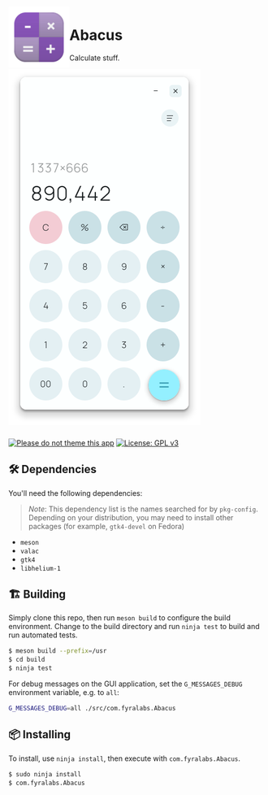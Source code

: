 <img align="left" style="vertical-align: middle" width="120" height="120" src="data/icons/color.svg">

# Abacus

Calculate stuff.

![Screenshot](data/shot.png)

###

[![Please do not theme this app](https://stopthemingmy.app/badge.svg)](https://stopthemingmy.app)
[![License: GPL v3](https://img.shields.io/badge/License-GPL%20v3-blue.svg)](http://www.gnu.org/licenses/gpl-3.0)

## 🛠️ Dependencies

You'll need the following dependencies:

> *Note*: This dependency list is the names searched for by `pkg-config`. Depending on your distribution, you may need to install other packages (for example, `gtk4-devel` on Fedora)

- `meson`
- `valac`
- `gtk4`
- `libhelium-1`

## 🏗️ Building

Simply clone this repo, then run `meson build` to configure the build environment. Change to the build directory and run `ninja test` to build and run automated tests.

```bash
$ meson build --prefix=/usr
$ cd build
$ ninja test
```

For debug messages on the GUI application, set the `G_MESSAGES_DEBUG` environment variable, e.g. to `all`:

```bash
G_MESSAGES_DEBUG=all ./src/com.fyralabs.Abacus
```

## 📦 Installing

To install, use `ninja install`, then execute with `com.fyralabs.Abacus`.

```bash
$ sudo ninja install
$ com.fyralabs.Abacus
```
